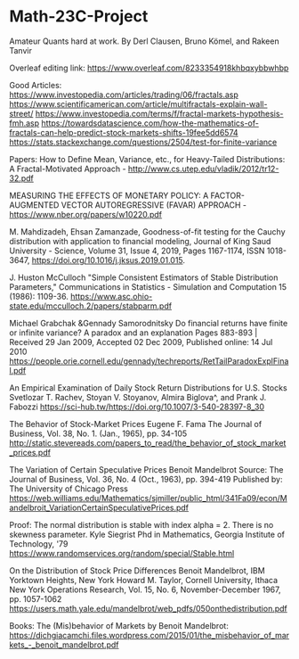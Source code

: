 # Math-23C-Project
Amateur Quants hard at work. By Derl Clausen, Bruno Kömel, and Rakeen Tanvir


Overleaf editing link: https://www.overleaf.com/8233354918khbqxybbwhbp

Good Articles:
https://www.investopedia.com/articles/trading/06/fractals.asp
https://www.scientificamerican.com/article/multifractals-explain-wall-street/
https://www.investopedia.com/terms/f/fractal-markets-hypothesis-fmh.asp
https://towardsdatascience.com/how-the-mathematics-of-fractals-can-help-predict-stock-markets-shifts-19fee5dd6574
https://stats.stackexchange.com/questions/2504/test-for-finite-variance


Papers:
How to Define Mean, Variance, etc., for
Heavy-Tailed Distributions: A Fractal-Motivated
Approach - http://www.cs.utep.edu/vladik/2012/tr12-32.pdf

MEASURING THE EFFECTS OF MONETARY POLICY:
A FACTOR-AUGMENTED VECTOR
AUTOREGRESSIVE (FAVAR) APPROACH - https://www.nber.org/papers/w10220.pdf

M. Mahdizadeh, Ehsan Zamanzade,
Goodness-of-fit testing for the Cauchy distribution with application to financial modeling,
Journal of King Saud University - Science,
Volume 31, Issue 4,
2019,
Pages 1167-1174,
ISSN 1018-3647,
https://doi.org/10.1016/j.jksus.2019.01.015.

J. Huston McCulloch
"Simple Consistent Estimators of Stable Distribution Parameters," Communications in Statistics - Simulation and Computation 15 (1986): 1109-36.
https://www.asc.ohio-state.edu/mcculloch.2/papers/stabparm.pdf

Michael Grabchak &Gennady Samorodnitsky
Do financial returns have finite or infinite variance? A paradox and an explanation
Pages 883-893 | Received 29 Jan 2009, Accepted 02 Dec 2009, Published online: 14 Jul 2010
  https://people.orie.cornell.edu/gennady/techreports/RetTailParadoxExplFinal.pdf

An Empirical Examination of Daily Stock
Return Distributions for U.S. Stocks
Svetlozar T. Rachev, Stoyan V. Stoyanov, Almira Biglova^, and
Prank J. Fabozzi
https://sci-hub.tw/https://doi.org/10.1007/3-540-28397-8_30

The Behavior of Stock-Market Prices
Eugene F. Fama
The Journal of Business, Vol. 38, No. 1. (Jan., 1965), pp. 34-105
http://static.stevereads.com/papers_to_read/the_behavior_of_stock_market_prices.pdf

The Variation of Certain Speculative Prices
Benoit Mandelbrot
Source: The Journal of Business, Vol. 36, No. 4 (Oct., 1963), pp. 394-419
Published by: The University of Chicago Press
https://web.williams.edu/Mathematics/sjmiller/public_html/341Fa09/econ/Mandelbroit_VariationCertainSpeculativePrices.pdf

Proof: The normal distribution is stable with index alpha = 2. There is no skewness parameter.
Kyle Siegrist
Phd in Mathematics, Georgia Institute of Technology, '79
https://www.randomservices.org/random/special/Stable.html

On the Distribution of Stock Price Differences
Benoit Mandelbrot, IBM Yorktown Heights, New York
Howard M. Taylor, Cornell University, Ithaca New York
Operations Research, Vol. 15, No. 6, November-December 1967, pp. 1057-1062
https://users.math.yale.edu/mandelbrot/web_pdfs/050onthedistribution.pdf

Books:
The (Mis)behavior of Markets by Benoit Mandelbrot:
https://dichgiacamchi.files.wordpress.com/2015/01/the_misbehavior_of_markets_-_benoit_mandelbrot.pdf
